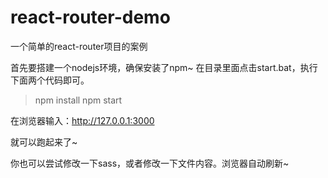 # react-router-demo
一个简单的react-router项目的案例

 首先要搭建一个nodejs环境，确保安装了npm~
 在目录里面点击start.bat，执行下面两个代码即可。
 
> npm install
> npm start



在浏览器输入：http://127.0.0.1:3000 

就可以跑起来了~

你也可以尝试修改一下sass，或者修改一下文件内容。浏览器自动刷新~
